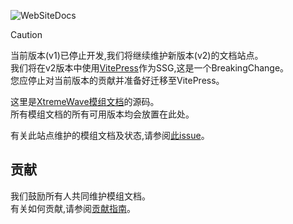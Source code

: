 ![WebSiteDocs](https://socialify.git.ci/QingFengTechnology/XtremeWaveDocs/image?description=1&font=KoHo&logo=https%3A%2F%2Fapi.xtreme.net.cn%2FDocs%2FDocusaurus.svg&name=1&pattern=Solid&theme=Auto)

> [!CAUTION]
> 当前版本(v1)已停止开发,我们将继续维护新版本(v2)的文档站点。\
> 我们将在v2版本中使用[VitePress](https://vitepress.dev/zh/)作为SSG,这是一个BreakingChange。\
> 您应停止对当前版本的贡献并准备好迁移至VitePress。

这里是[XtremeWave模组文档](https://docs.xtreme.net.cn)的源码。\
所有模组文档的所有可用版本均会放置在此处。

有关此站点维护的模组文档及状态,请参阅[此issue](https://github.com/QingFeng-awa/XtremeWaveModDocs/issues/1)。

## 贡献

我们鼓励所有人共同维护模组文档。\
有关如何贡献,请参阅[贡献指南](CONTRIBUTING.md)。
